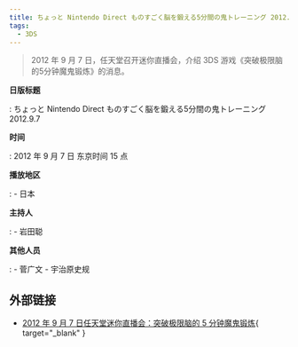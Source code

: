 ```yaml
---
title: ちょっと Nintendo Direct ものすごく脳を鍛える5分間の鬼トレーニング 2012.9.7
tags:
  - 3DS
---
```


> 2012 年 9 月 7 日，任天堂召开迷你直播会，介绍 3DS 游戏《突破极限脑的5分钟魔鬼锻炼》的消息。

**日版标题**

:   ちょっと Nintendo Direct ものすごく脳を鍛える5分間の鬼トレーニング 2012.9.7

**时间**

:   2012 年 9 月 7 日 东京时间 15 点

**播放地区**

:   - 日本

**主持人**

:   - 岩田聪

**其他人员**

:   - 菅广文
    - 宇治原史规

## 外部链接

- [2012 年 9 月 7 日任天堂迷你直播会：突破极限脑的 5 分钟魔鬼锻炼](https://www.bilibili.com/video/BV1hp4y117tY/){ target="_blank" }
